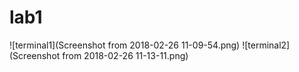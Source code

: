 # lab1
![terminal1](Screenshot from 2018-02-26 11-09-54.png)
![terminal2](Screenshot from 2018-02-26 11-13-11.png)
